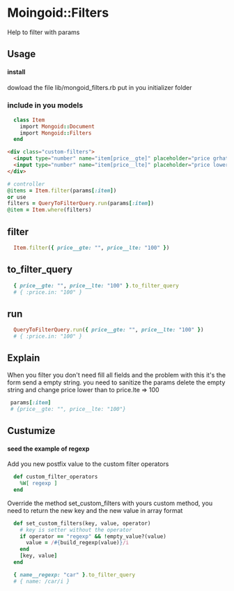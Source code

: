 # Moingoid::Filters

Help to filter with params


## Usage
#### install
dowload the file lib/mongoid_filters.rb put in you initializer folder

### include in you models 
```ruby
  class Item
    import Mongoid::Document
    import Mongoid::Filters
  end
```

```html
<div class="custom-filters">
  <input type="number" name="item[price__gte]" placeholder="price grhather than"/>
  <input type="number" name="item[price__lte]" placeholder="price lower than"/>
</div>
```
```ruby
# controller
@items = Item.filter(params[:item])
or use
filters = QueryToFilterQuery.run(params[:item])
@item = Item.where(filters)
```

## filter
```ruby
  Item.filter({ price__gte: "", price__lte: "100" })
```
## to_filter_query
```ruby
  { price__gte: "", price__lte: "100" }.to_filter_query
  # { :price.in: "100" }
```

## run
```ruby
  QueryToFilterQuery.run({ price__gte: "", price__lte: "100" })
  # { :price.in: "100" }
```
## Explain
When you filter you don't need fill all fields and the problem with this it's the form send a empty string.
you need to sanitize the params delete the empty string and change price lower than to price.lte => 100
```ruby
 params[:item]
 # {price__gte: "", price__lte: "100"}
```

## Custumize

#### seed the example of regexp

Add you new postfix value to the custom filter operators

```ruby
  def custom_filter_operators
    %W[ regexp ]
  end
```

Override the method set_custom_filters with yours custom method, you need to return the new key and the new value in array format
``` ruby
  def set_custom_filters(key, value, operator)
    # key is setter without the operator
    if operator == "regexp" && !empty_value?(value)
      value = /#{build_regexp(value)}/i
    end
    [key, value]
  end
```

```ruby
  { name__regexp: "car" }.to_filter_query
  # { name: /car/i }
```


 




